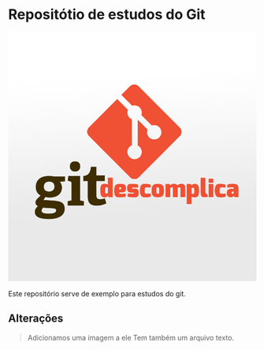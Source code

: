 # Repositótio de estudos do Git

![Git](./git-descomplica-zeta.png)

  Este repositório serve de exemplo para estudos do git.

## Alterações
> Adicionamos uma imagem a ele
> Tem também um arquivo texto.
